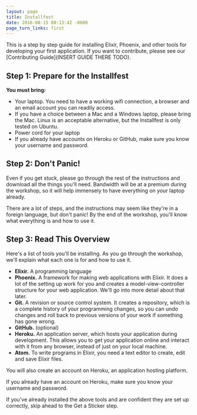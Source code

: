 ```yaml
---
layout: page
title: Installfest
date: 2016-08-15 00:13:42 -0600
page_turn_links: first
---
```


This is a step by step guide for installing Elixir, Phoenix, and other tools for developing your first application. If you want to contribute, please see our [Contributing Guide](INSERT GUIDE THERE TODO).

## Step 1: Prepare for the Installfest

**You must bring:**

* Your laptop. You need to have a working wifi connection, a browser and an email account you can readily access.
* If you have a choice between a Mac and a Windows laptop, please bring the Mac.
Linux is an acceptable alternative, but the Installfest is only tested on Ubuntu.
* Power cord for your laptop
* If you already have accounts on Heroku or GitHub, make sure you know your username and password.

## Step 2: Don't Panic!

Even if you get stuck, please go through the rest of the instructions and download all the things you'll need. Bandwidth will be at a premium during the workshop, so it will help immensely to have everything on your laptop already.

There are a lot of steps, and the instructions may seem like they're in a foreign language, but don't panic! By the end of the workshop, you'll know what everything is and how to use it.

## Step 3: Read This Overview

Here's a list of tools you'll be installing. As you go through the workshop, we'll explain what each one is for and how to use it.

* **Elixir.** A programming language
* **Phoenix.** A framework for making web applications with Elixir. It does a lot of the setting up work for you and creates a model-view-controller structure for your web application. We'll go into more detail about that later.
* **Git.** A revision or source control system. It creates a repository, which is a complete history of your programming changes, so you can undo changes and roll back to previous versions of your work if something has gone wrong.
* **GitHub.** (optional)
* **Heroku.** An application server, which hosts your application during development. This allows you to get your application online and interact with it from any browser, instead of just on your local machine.
* **Atom.** To write programs in Elixir, you need a text editor to create, edit and save Elixir files.

You will also create an account on Heroku, an application hosting platform.

If you already have an account on Heroku, make sure you know your username and password.

If you've already installed the above tools and are confident they are set up correctly, skip ahead to the Get a Sticker step.
